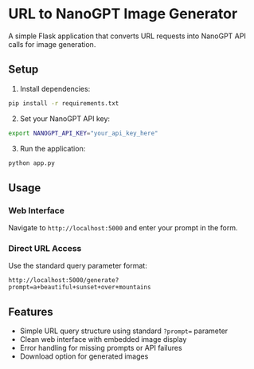 # URL to NanoGPT Image Generator

A simple Flask application that converts URL requests into NanoGPT API calls for image generation.

## Setup

1. Install dependencies:
```bash
pip install -r requirements.txt
```

2. Set your NanoGPT API key:
```bash
export NANOGPT_API_KEY="your_api_key_here"
```

3. Run the application:
```bash
python app.py
```

## Usage

### Web Interface
Navigate to `http://localhost:5000` and enter your prompt in the form.

### Direct URL Access
Use the standard query parameter format:
```
http://localhost:5000/generate?prompt=a+beautiful+sunset+over+mountains
```

## Features

- Simple URL query structure using standard `?prompt=` parameter
- Clean web interface with embedded image display
- Error handling for missing prompts or API failures
- Download option for generated images